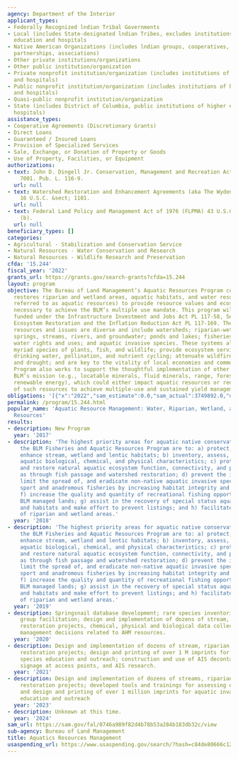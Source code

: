 ```yaml
---
agency: Department of the Interior
applicant_types:
- Federally Recognized lndian Tribal Governments
- Local (includes State-designated lndian Tribes, excludes institutions of higher
  education and hospitals
- Native American Organizations (includes lndian groups, cooperatives, corporations,
  partnerships, associations)
- Other private institutions/organizations
- Other public institution/organization
- Private nonprofit institution/organization (includes institutions of higher education
  and hospitals)
- Public nonprofit institution/organization (includes institutions of higher education
  and hospitals)
- Quasi-public nonprofit institution/organization
- State (includes District of Columbia, public institutions of higher education and
  hospitals)
assistance_types:
- Cooperative Agreements (Discretionary Grants)
- Direct Loans
- Guaranteed / Insured Loans
- Provision of Specialized Services
- Sale, Exchange, or Donation of Property or Goods
- Use of Property, Facilities, or Equipment
authorizations:
- text: John D. Dingell Jr. Conservation, Management and Recreation Act, 1 (B) (10),
    7001. Pub. L. 116-9.
  url: null
- text: Watershed Restoration and Enhancement Agreements (aka The Wyden Amendment)
    16 U.S.C. &sect; 1101.
  url: null
- text: Federal Land Policy and Management Act of 1976 (FLPMA) 43 U.S.C. &sect; §1737
    (b).
  url: null
beneficiary_types: []
categories:
- Agricultural - Stabilization and Conservation Service
- Natural Resources - Water Conservation and Research
- Natural Resources - Wildlife Research and Preservation
cfda: '15.244'
fiscal_year: '2022'
grants_url: https://grants.gov/search-grants?cfda=15.244
layout: program
objective: The Bureau of Land Management’s Aquatic Resources Program conserves and
  restores riparian and wetland areas, aquatic habitats, and water resources (hereafter
  referred to as aquatic resources) to provide resource values and ecosystem services
  necessary to achieve the BLM’s multiple use mandate. This program will support projects
  funded under the Infrastructure Investment and Jobs Act PL 117-58, Section 40804(b)
  Ecosystem Restoration and the Inflation Reduction Act PL 117-169. The agencies aquatic
  resources and issues are diverse and include watersheds; riparian-wetland systems;
  springs, streams, rivers, and groundwater; ponds and lakes; fisheries; water quality;
  water rights and uses; and aquatic invasive species. These systems also support
  myriad species of plants, fish, and wildlife; provide ecosystem services such as
  drinking water, pollination, and nutrient cycling; attenuate wildfires, floods,
  and drought; and are key to the vitality of local economies and communities. The
  Program also works to support the thoughtful implementation of other aspects of
  BLM’s mission (e.g., locatable minerals, fluid minerals, range, forestry recreation,
  renewable energy), which could either impact aquatic resources or require restoration
  of such resources to achieve multiple-use and sustained yield management objectives.
obligations: '[{"x":"2022","sam_estimate":0.0,"sam_actual":3749892.0,"usa_spending_actual":7031102.3},{"x":"2023","sam_estimate":0.0,"sam_actual":4000000.0,"usa_spending_actual":32344437.37},{"x":"2024","sam_estimate":0.0,"sam_actual":0.0,"usa_spending_actual":30350268.54}]'
permalink: /program/15.244.html
popular_name: 'Aquatic Resource Management: Water, Riparian, Wetland, and Fisheries
  Resources'
results:
- description: New Program
  year: '2017'
- description: 'The highest priority areas for aquatic native conservation within
    the BLM Fisheries and Aquatic Resources Program are to: a) protect, restore, and
    enhance stream, wetland and lentic habitats; b) inventory, assess, and monitor
    aquatic biological, chemical, and physical characteristics; c) protect, maintain
    and restore natural aquatic ecosystem function, connectivity, and processes, such
    as through fish passage and watershed restoration; d) prevent the introduction,
    limit the spread of, and eradicate non-native aquatic invasive species; e) enhance
    sport and anadromous fisheries by increasing habitat integrity and productivity;
    f) increase the quality and quantity of recreational fishing opportunities on
    BLM managed lands; g) assist in the recovery of special status aquatic species
    and habitats and make effort to prevent listings; and h) facilitate restoration
    of riparian and wetland areas.'
  year: '2018'
- description: 'The highest priority areas for aquatic native conservation within
    the BLM Fisheries and Aquatic Resources Program are to: a) protect, restore, and
    enhance stream, wetland and lentic habitats; b) inventory, assess, and monitor
    aquatic biological, chemical, and physical characteristics; c) protect, maintain
    and restore natural aquatic ecosystem function, connectivity, and processes, such
    as through fish passage and watershed restoration; d) prevent the introduction,
    limit the spread of, and eradicate non-native aquatic invasive species; e) enhance
    sport and anadromous fisheries by increasing habitat integrity and productivity;
    f) increase the quality and quantity of recreational fishing opportunities on
    BLM managed lands; g) assist in the recovery of special status aquatic species
    and habitats and make effort to prevent listings; and h) facilitate restoration
    of riparian and wetland areas.'
  year: '2019'
- description: Springsnail database development; rare species inventories; working
    group facilitation; design and implementation of dozens of stream, riparian, and
    restoration projects, chemical, physical and biological data collection to inform
    management decisions related to AHM resources.
  year: '2020'
- description: Design and implementation of dozens of stream, riparian, and wetland
    restoration projects; design and printing of over 1 M imprints for aquatic invasive
    species education and outreach; construction and use of AIS decontamination trailers,
    signage at access points, and AIS research.
  year: '2021'
- description: Design and implementation of dozens of streams, riparian, and wetland
    restoration projects; developed tools and trainings for assessing drought conditions,
    and design and printing of over 1 million imprints for aquatic invasive species
    education and outreach
  year: '2023'
- description: Unknown at this time.
  year: '2024'
sam_url: https://sam.gov/fal/0746a989f82d4b78b53a284b183db32c/view
sub-agency: Bureau of Land Management
title: Aquatics Resources Management
usaspending_url: https://www.usaspending.gov/search/?hash=c84de80666c12bd63b26e0157c4c1316
---
```

